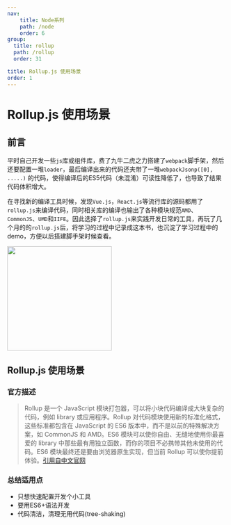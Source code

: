 ```yaml
---
nav:
    title: Node系列
    path: /node
    order: 6
group:
  title: rollup
  path: /rollup
  order: 31

title: Rollup.js 使用场景
order: 1
---
```


Rollup.js 使用场景
===

## 前言

平时自己开发一些`js`库或组件库，费了九牛二虎之力搭建了`webpack`脚手架，然后还要配置一堆`loader`，最后编译出来的代码还夹带了一堆`webpackJsonp([0], .....)` 的代码，使得编译后的ES5代码（未混淆）可读性降低了，也导致了结果代码体积增大。

在寻找新的编译工具时候，发现`Vue.js`，`React.js`等流行库的源码都用了`rollup.js`来编译代码，同时相关库的编译也输出了各种模块规范`AMD`、`CommonJS`、`UMD`和`IIFE`。因此选择了`rollup.js`来实践开发日常的工具，再玩了几个月的的`rollup.js`后，将学习的过程中记录成这本书，也沉淀了学习过程中的demo，方便以后搭建脚手架时候查看。

<img width="240" src="https://user-images.githubusercontent.com/8216630/47964308-ec4a8380-e072-11e8-8441-e5ac10acc81e.png">


## Rollup.js 使用场景 

### 官方描述

> Rollup 是一个 JavaScript 模块打包器，可以将小块代码编译成大块复杂的代码，例如 library 或应用程序。Rollup 对代码模块使用新的标准化格式，这些标准都包含在 JavaScript 的 ES6 版本中，而不是以前的特殊解决方案，如 CommonJS 和 AMD。ES6 模块可以使你自由、无缝地使用你最喜爱的 library 中那些最有用独立函数，而你的项目不必携带其他未使用的代码。ES6 模块最终还是要由浏览器原生实现，但当前 Rollup 可以使你提前体验。[引用自中文官网](https://rollupjs.org/guide/zh)

### 总结适用点

- 只想快速配置开发个小工具
- 要用ES6+语法开发
- 代码清洁，清理无用代码(tree-shaking)
